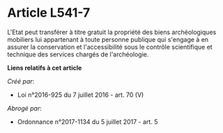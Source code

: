 # Article L541-7

L'Etat peut transférer à titre gratuit la propriété des biens archéologiques mobiliers lui appartenant à toute personne
publique qui s'engage à en assurer la conservation et l'accessibilité sous le contrôle scientifique et technique des services
chargés de l'archéologie.

**Liens relatifs à cet article**

_Créé par_:

  - Loi n°2016-925 du 7 juillet 2016 - art. 70 (V)

_Abrogé par_:

  - Ordonnance n°2017-1134 du 5 juillet 2017 - art. 5
